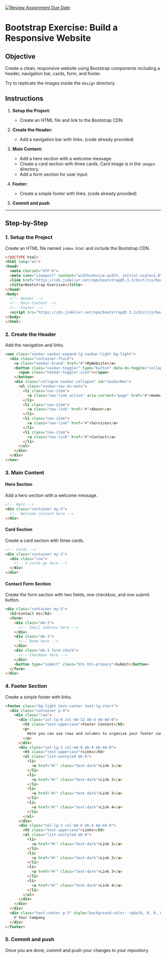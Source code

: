 [![Review Assignment Due Date](https://classroom.github.com/assets/deadline-readme-button-22041afd0340ce965d47ae6ef1cefeee28c7c493a6346c4f15d667ab976d596c.svg)](https://classroom.github.com/a/yjxIvPv1)
# Bootstrap Exercise: Build a Responsive Website

## Objective

Create a clean, responsive website using Bootstrap components including a header, navigation bar, cards, form, and footer.

Try to replicate the images inside the `design` directory.

## Instructions

1. **Setup the Project:**
    - Create an HTML file and link to the Bootstrap CDN.

2. **Create the Header:**
    - Add a navigation bar with links. (code already provided)

3. **Main Content:**
    - Add a hero section with a welcome message.
    - Create a card section with three cards. Card image is in the `images` directory.
    - Add a form section for user input.

4. **Footer:**
    - Create a simple footer with links. (code already provided)

5. **Commit and push**

---

## Step-by-Step

### 1. Setup the Project

Create an HTML file named `index.html` and include the Bootstrap CDN.

```html
<!DOCTYPE html>
<html lang="en">
<head>
  <meta charset="UTF-8">
  <meta name="viewport" content="width=device-width, initial-scale=1.0">
  <link href="https://cdn.jsdelivr.net/npm/bootstrap@5.3.3/dist/css/bootstrap.min.css" rel="stylesheet" integrity="sha384-QWTKZyjpPEjISv5WaRU9OFeRpok6YctnYmDr5pNlyT2bRjXh0JMhjY6hW+ALEwIH" crossorigin="anonymous">
  <title>Bootstrap Exercise</title>
</head>
<body>
  <!-- Header -->
  <!-- Main Content -->
  <!-- Footer -->
  <script src="https://cdn.jsdelivr.net/npm/bootstrap@5.3.3/dist/js/bootstrap.bundle.min.js" integrity="sha384-YvpcrYf0tY3lHB60NNkmXc5s9fDVZLESaAA55NDzOxhy9GkcIdslK1eN7N6jIeHz" crossorigin="anonymous"></script>
</body>
</html>
```

### 2. Create the Header

Add the navigation and links.

```html
<nav class="navbar navbar-expand-lg navbar-light bg-light">
  <div class="container-fluid">
    <a class="navbar-brand" href="#">MyWebsite</a>
    <button class="navbar-toggler" type="button" data-bs-toggle="collapse" data-bs-target="#navbarNav" aria-controls="navbarNav" aria-expanded="false" aria-label="Toggle navigation">
      <span class="navbar-toggler-icon"></span>
    </button>
    <div class="collapse navbar-collapse" id="navbarNav">
      <ul class="navbar-nav ms-auto">
        <li class="nav-item">
          <a class="nav-link active" aria-current="page" href="#">Home</a>
        </li>
        <li class="nav-item">
          <a class="nav-link" href="#">About</a>
        </li>
        <li class="nav-item">
          <a class="nav-link" href="#">Services</a>
        </li>
        <li class="nav-item">
          <a class="nav-link" href="#">Contact</a>
        </li>
      </ul>
    </div>
  </div>
</nav>
```

### 3. Main Content

#### Hero Section

Add a hero section with a welcome message.

```html
<!-- Hero -->
<div class="container my-5">
  <!-- Welcome content here -->
</div>
```

#### Card Section

Create a card section with three cards.

```html
<!-- Cards -->
<div class="container my-5">
  <div class="row">
    <!-- 3 cards go here -->
  </div>
</div>
```

#### Contact Form Section

Create the form section with two fields, one checkbox, and one submit button.

```html
<div class="container my-5">
  <h2>Contact Us</h2>
  <form>
    <div class="mb-3">
      <!-- Email address here -->
    </div>
    <div class="mb-3">
      <!-- Name here -->
    </div>
    <div class="mb-3 form-check">
      <!-- Checkbox here -->
    </div>
    <button type="submit" class="btn btn-primary">Submit</button>
  </form>
</div>
```

### 4. Footer Section

Create a simple footer with links.

```html
<footer class="bg-light text-center text-lg-start">
  <div class="container p-4">
    <div class="row">
      <div class="col-lg-6 col-md-12 mb-4 mb-md-0">
        <h5 class="text-uppercase">Footer Content</h5>
        <p>
          Here you can use rows and columns to organize your footer content.
        </p>
      </div>
      <div class="col-lg-3 col-md-6 mb-4 mb-md-0">
        <h5 class="text-uppercase">Links</h5>
        <ul class="list-unstyled mb-0">
          <li>
            <a href="#!" class="text-dark">Link 1</a>
          </li>
          <li>
            <a href="#!" class="text-dark">Link 2</a>
          </li>
          <li>
            <a href="#!" class="text-dark">Link 3</a>
          </li>
          <li>
            <a href="#!" class="text-dark">Link 4</a>
          </li>
        </ul>
      </div>
      <div class="col-lg-3 col-md-6 mb-4 mb-md-0">
        <h5 class="text-uppercase">Links</h5>
        <ul class="list-unstyled mb-0">
          <li>
            <a href="#!" class="text-dark">Link 1</a>
          </li>
          <li>
            <a href="#!" class="text-dark">Link 2</a>
          </li>
          <li>
            <a href="#!" class="text-dark">Link 3</a>
          </li>
          <li>
            <a href="#!" class="text-dark">Link 4</a>
          </li>
        </ul>
      </div>
    </div>
  </div>
  <div class="text-center p-3" style="background-color: rgba(0, 0, 0, 0.2);">
    © Your Company
  </div>
</footer>
```

### 5. Commit and push

Once you are done, commit and push your changes to your repository.
